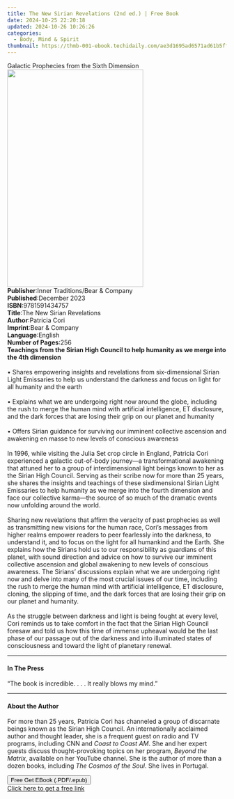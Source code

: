 ```yaml
---
title: The New Sirian Revelations (2nd ed.) | Free Book
date: 2024-10-25 22:20:18
updated: 2024-10-26 10:26:26
categories:
  - Body, Mind & Spirit
thumbnail: https://thmb-001-ebook.techidaily.com/ae3d1695ad6571ad61b5ff82c6a7bc6ba1e1d90ce2ec51f517717eb53933d29c.jpg
---
```

<main id="book-container">
  <div class="flex flex-col">
    <div class="book-brief flex-1 py-6 px-4 sm:p-6 md:py-10 md:px-8">
      <!-- brief-->
      <div class="book-brief-main">
        Galactic Prophecies from the Sixth Dimension
      </div>
    </div>
    <div
      class="book-meta-info flex-1 grid gap-4 col-start-1 col-end-3 row-start-1 sm:mb-6 sm:grid-cols-4 lg:gap-6 lg:col-start-2 lg:row-end-6 lg:row-span-6 lg:mb-0"
    >
      <div
        class="book-meta-info-left place-content-center mt-4 p-4 text-sm leading-6 col-start-2 col-span-2 dark:text-slate-400"
      >
        <img
          class="w-full h-500 object-cover rounded-lg sm:h-255 sm:col-span-2 lg:col-span-full"
          src="https://img-001-ebook.techidaily.com/abcabc311a499933a5ac1d0eb4837a8deffca0fc5f79e73ba2324e3c7b1a7eab.jpg"
          alt=""
          width="312"
          height="500"
        />
      </div>
      <div
        class="book-meta-info-right mt-2 col-start-1 row-start-2 col-span-3 self-center"
      >
        <!-- meta data  -->
        <div class="flex flex-col px-4 md:px-8">
          <div class="flex-1">
            <strong>Publisher</strong>:<span class="px-2"
              >Inner Traditions/Bear &amp; Company</span
            >
          </div>
          <div class="flex-1">
            <strong>Published</strong>:<span class="px-2">December 2023</span>
          </div>
          <div class="flex-1">
            <strong>ISBN</strong>:<span class="px-2">9781591434757</span>
          </div>
          <div class="flex-1">
            <strong>Title</strong>:<span class="px-2"
              >The New Sirian Revelations</span
            >
          </div>
          <div class="flex-1">
            <strong>Author</strong>:<span class="px-2">Patricia Cori</span>
          </div>
          <div class="flex-1">
            <strong>Imprint</strong>:<span class="px-2"
              >Bear &amp; Company</span
            >
          </div>
          <div class="flex-1">
            <strong>Language</strong>:<span class="px-2">English</span>
          </div>
          <div class="flex-1">
            <strong>Number of Pages</strong>:<span class="px-2">256</span>
          </div>
        </div>
      </div>
    </div>
    <div class="book-description flex-1 py-6 px-4 sm:p-6 md:py-10 md:px-8">
      <div class="book-description-main">
        <div accordion-content="" id="description">
          <b
            >Teachings from the Sirian High Council to help humanity as we merge
            into the 4th dimension</b
          ><br /><br />• Shares empowering insights and revelations from
          six-dimensional Sirian Light Emissaries to help us understand the
          darkness and focus on light for all humanity and the earth<br /><br />•
          Explains what we are undergoing right now around the globe, including
          the rush to merge the human mind with artificial intelligence, ET
          disclosure, and the dark forces that are losing their grip on our
          planet and humanity<br /><br />• Offers Sirian guidance for surviving
          our imminent collective ascension and awakening en masse to new levels
          of conscious awareness<br /><br />In 1996, while visiting the Julia
          Set crop circle in England, Patricia Cori experienced a galactic
          out-of-body journey—a transformational awakening that attuned her to a
          group of interdimensional light beings known to her as the Sirian High
          Council. Serving as their scribe now for more than 25 years, she
          shares the insights and teachings of these sixdimensional Sirian Light
          Emissaries to help humanity as we merge into the fourth dimension and
          face our collective karma—the source of so much of the dramatic events
          now unfolding around the world. <br /><br />Sharing new revelations
          that affirm the veracity of past prophecies as well as transmitting
          new visions for the human race, Cori’s messages from higher realms
          empower readers to peer fearlessly into the darkness, to understand
          it, and to focus on the light for all humankind and the Earth. She
          explains how the Sirians hold us to our responsibility as guardians of
          this planet, with sound direction and advice on how to survive our
          imminent collective ascension and global awakening to new levels of
          conscious awareness. The Sirians’ discussions explain what we are
          undergoing right now and delve into many of the most crucial issues of
          our time, including the rush to merge the human mind with artificial
          intelligence, ET disclosure, cloning, the slipping of time, and the
          dark forces that are losing their grip on our planet and humanity.
          <br /><br />As the struggle between darkness and light is being fought
          at every level, Cori reminds us to take comfort in the fact that the
          Sirian High Council foresaw and told us how this time of immense
          upheaval would be the last phase of our passage out of the darkness
          and into illuminated states of consciousness and toward the light of
          planetary renewal.
        </div>
        <div class="accordion-fader"></div>
      </div>
    </div>
    <div class="book-excerpts flex-1 py-6 px-4 sm:p-6 md:py-10 md:px-8">
      <!-- excerpts-->
      <div class="book-excerpts-main">
        <hr />
        <h4 class="placeholder placeholder-heading">
          <span>In The Press</span>
        </h4>
        <p>“The book is incredible. . . . It really blows my mind.”</p>
      </div>
    </div>
    <div class="book-about-author flex-1 py-6 px-4 sm:p-6 md:py-10 md:px-8">
      <!-- about author-->
      <div class="book-main-author-main">
        <hr />
        <h4 class="placeholder placeholder-heading">
          <span>About the Author</span>
        </h4>
        <p>
          For more than 25 years, Patricia Cori has channeled a group of
          discarnate beings known as the Sirian High Council. An internationally
          acclaimed author and thought leader, she is a frequent guest on radio
          and TV programs, including CNN and <i>Coast to Coast AM</i>. She and
          her expert guests discuss thought-provoking topics on her program,
          <i>Beyond the Matrix</i>, available on her YouTube channel. She is the
          author of more than a dozen books, including
          <i>The Cosmos of the Soul</i>. She lives in Portugal.
        </p>
      </div>
    </div>
    <div class="book-free-get flex-1 py-6 px-4 sm:p-6 md:py-10 md:px-8">
      <button
        id="btn-free-get"
        class="bg-blue-500 hover:bg-blue-700 text-white font-bold py-2 px-4 rounded"
      >
        Free Get EBook (.PDF/.epub)
      </button>
      <div id="countdown-display" class="px-2 text-lg mt-2"></div>
      <a
        id="free-link"
        class="hidden bg-blue-500 hover:bg-blue-700 text-white font-bold py-2 px-4 rounded"
        href="https://www.ebooks.com/en-us/book/210769656/the-new-sirian-revelations/patricia-cori/"
        target="_blank"
        >Click here to get a free link</a
      >
    </div>
    <script>
      let countdownTime = 0;
      let countdownInterval = null;
      document
        .getElementById('btn-free-get')
        .addEventListener('click', startCountdown);
      function startCountdown() {
        countdownTime = new Date().getTime() + 60000 * 3;
        countdownInterval = setInterval(updateCountdown, 1000);
        document.getElementById('btn-free-get').disabled = true;
        document
          .getElementById('btn-free-get')
          .classList.add('bg-gray-500', 'cursor-not-allowed');
      }
      function updateCountdown() {
        let currentTime = new Date().getTime();
        let timeLeft = countdownTime - currentTime;
        let secondsLeft = Math.floor(timeLeft / 1000);
        document.getElementById('countdown-display').innerHTML =
          `Remaining time: ${secondsLeft} seconds.`;
        if (secondsLeft <= 0) {
          clearInterval(countdownInterval);
          document.getElementById('btn-free-get').classList.add('hidden');
          document.getElementById('free-link').classList.remove('hidden');
          document.getElementById('countdown-display').innerHTML = '';
        }
      }
    </script>
  </div>
</main>
